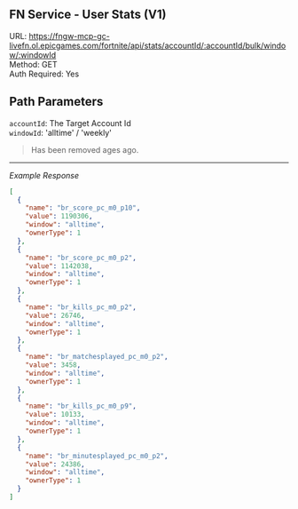 ## FN Service - User Stats (V1)

URL: https://fngw-mcp-gc-livefn.ol.epicgames.com/fortnite/api/stats/accountId/:accountId/bulk/window/:windowId \
Method: GET \
Auth Required: Yes

## Path Parameters

`accountId`: The Target Account Id <br/>
`windowId`: 'alltime' / 'weekly'

> Has been removed ages ago.

---

_Example Response_

```json
[
  {
    "name": "br_score_pc_m0_p10",
    "value": 1190306,
    "window": "alltime",
    "ownerType": 1
  },
  {
    "name": "br_score_pc_m0_p2",
    "value": 1142038,
    "window": "alltime",
    "ownerType": 1
  },
  {
    "name": "br_kills_pc_m0_p2",
    "value": 26746,
    "window": "alltime",
    "ownerType": 1
  },
  {
    "name": "br_matchesplayed_pc_m0_p2",
    "value": 3458,
    "window": "alltime",
    "ownerType": 1
  },
  {
    "name": "br_kills_pc_m0_p9",
    "value": 10133,
    "window": "alltime",
    "ownerType": 1
  },
  {
    "name": "br_minutesplayed_pc_m0_p2",
    "value": 24386,
    "window": "alltime",
    "ownerType": 1
  }
]
```
